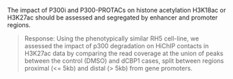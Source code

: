 The impact of P300i and P300-PROTACs on histone acetylation H3K18ac or H3K27ac should be assessed and segregated by enhancer and promoter regions. 
> Response: Using the phenotypically similar RH5 cell-line, we assessed the impact of p300 degradation on HiChIP contacts in H3K27ac data by comparing the read coverage at the union of peaks between the control (DMSO) and dCBP1 cases, split between regions proximal (<= 5kb) and distal (> 5kb) from gene promoters.
